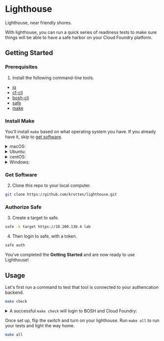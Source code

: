 # Lighthouse

Lighthouse, near friendly shores.

With lighthouse, you can run a quick series of readiness tests to make sure things will be able to have a safe harbor on your Cloud Foundry platform.

## Getting Started

### Prerequisites

1. Install the following command-line tools.

* [jq](https://stedolan.github.io/jq/download/)
* [cf-cli](https://docs.cloudfoundry.org/cf-cli/install-go-cli.html)
* [bosh-cli](https://bosh.io/docs/cli-v2-install/)
* [safe](https://github.com/starkandwayne/safe#attention-homebrew-users)
* [make](#install-make)

### Install Make

You'll install `make` based on what operating system you have.  If you already have it, skip to [get software](#get-software).

<details><summary>macOS:</summary>

```bash
xcode-select --install
```

</details>

<details><summary>Ubuntu:</summary>

```bash
sudo apt-get install build-essential
```

</details>

<details><summary>centOS:</summary>

```bash
yum groupinstall "Development Tools"
```

</details>

<details><summary>Windows:</summary>

Go here: [http://gnuwin32.sourceforge.net/packages/make.htm](http://gnuwin32.sourceforge.net/packages/make.htm)

</details>

### Get Software

2. Clone this repo to your local computer.

```bash
git clone https://github.com/krutten/lighthouse.git
```

### Authorize Safe

3. Create a target to safe.

```bash
safe -k target https://10.200.130.4 lab
```

4. Then login to safe, with a token.

```bash
safe auth
```

You've completed the **Getting Started** and are now ready to use Lighthouse!

## Usage

Let's first run a command to test that tool is connected to your authencation backend.

```bash
make check
```

<details><summary>A successful <code>make check</code> will login to BOSH and Cloud Foundry:</summary>

```bash
Using environment '10.200.195.1' as anonymous user

Name      xjkevin-bosh
UUID      7fc1393a-05b8-4312-a000-05f532a32465
Version   268.2.0 (00000000)
CPI       vsphere_cpi
Features  compiled_package_cache: disabled
          config_server: enabled
          local_dns: enabled
          power_dns: disabled
          snapshots: disabled
User      (not logged in)

Succeeded
Successfully authenticated with UAA

Succeeded
Setting api endpoint to https://api.system.xjkevin.scalecf.net...
OK

api endpoint:   https://api.system.xjkevin.scalecf.net
api version:    2.114.0
API endpoint: https://api.system.xjkevin.scalecf.net
Authenticating...
OK
Use 'cf target' to view or set your target org and space.
api endpoint:   https://api.system.xjkevin.scalecf.net
api version:    2.114.0
user:           admin
org:            system
space:          dev
```

</details>

Once set up, flip the switch and turn on your lighthouse.  Run `make all` to run your tests and light the way home.

```bash
make all
```
